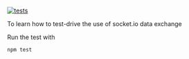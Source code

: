 [![tests](https://github.com/ericminio/learning-socket-io/actions/workflows/tests.yml/badge.svg)](https://github.com/ericminio/learning-socket-io/actions/workflows/tests.yml)

To learn how to test-drive the use of socket.io data exchange

Run the test with
```sh
npm test
```
